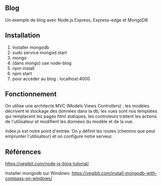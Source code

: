 Blog
--
Un exemple de blog avec Node.js Express, Express-edge et MongoDB

Installation
--

1. Installer mongodb
2. sudo service mongod start
3. mongo
4. (dans mongo) use node-blog
5. npm install
6. npm start
7. pour accéder au blog : localhost:4000

Fonctionnement
--

On utilise une architecte MVC (Models Views Controllers) : les modèles décrivent le stockage des données dans la db, les vues sont nos templates qui remplacent les pages html statiques, les controleurs traitent les actions de l'utilisateur et modifient les données du modèle et de la vue.

index.js est notre point d'entrée. On y définit les routes (chemins que peut emprunter l'utilisateur) et on configure notre serveur.

Références
--

https://vegibit.com/node-js-blog-tutorial/

Installer mongodb sur Windows:
https://vegibit.com/install-mongodb-with-compass-on-windows/
